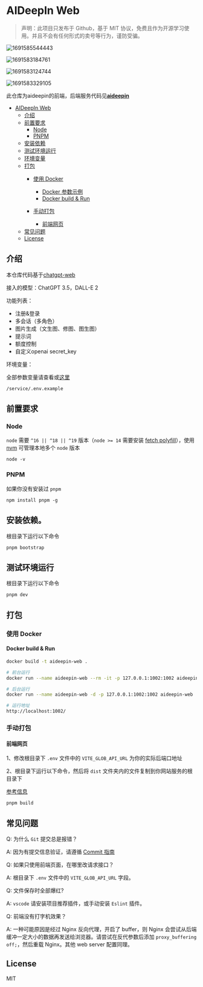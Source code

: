 # AIDeepIn Web

> 声明：此项目只发布于 Github，基于 MIT 协议，免费且作为开源学习使用。并且不会有任何形式的卖号等行为，谨防受骗。

![1691585544443](image/README/1691585544443.png)

![1691583184761](image/README/1691583184761.png)

![1691583124744](image/README/1691583124744.png)

![1691583329105](image/README/1691583329105.png)

此仓库为aideepin的前端，后端服务代码见[**aideepin**](https://github.com/moyangzhan/aideepin)

- [AIDeepIn Web](#aideepin-web)
  - [介绍](#介绍)
  - [前置要求](#前置要求)
    - [Node](#node)
    - [PNPM](#pnpm)
  - [安装依赖](#安装依赖)
  - [测试环境运行](#测试环境运行)
  - [环境变量](#环境变量)
  - [打包](#打包)
    - [使用 Docker](#使用-docker)

      - [Docker 参数示例](#docker-参数示例)
      - [Docker build \& Run](#docker-build--run)
    - [手动打包](#手动打包)

      - [前端网页](#前端网页-1)
  - [常见问题](#常见问题)
  - [License](#license)

## 介绍

本仓库代码基于[chatgpt-web](https://github.com/Chanzhaoyu/chatgpt-web)

接入的模型：ChatGPT 3.5，DALL-E 2

功能列表：

* 注册&登录
* 多会话（多角色）
* 图片生成（文生图、修图、图生图）
* 提示词
* 额度控制
* 自定义openai secret_key

环境变量：

全部参数变量请查看或[这里](#环境变量)

```
/service/.env.example
```

## 前置要求

### Node

`node` 需要 `^16 || ^18 || ^19` 版本（`node >= 14` 需要安装 [fetch polyfill](https://github.com/developit/unfetch#usage-as-a-polyfill)），使用 [nvm](https://github.com/nvm-sh/nvm) 可管理本地多个 `node` 版本

```shell
node -v
```

### PNPM

如果你没有安装过 `pnpm`

```shell
npm install pnpm -g
```

## 安装依赖。

根目录下运行以下命令

```shell
pnpm bootstrap
```

## 测试环境运行

根目录下运行以下命令

```shell
pnpm dev
```

## 打包

### 使用 Docker

#### Docker build & Run

```bash
docker build -t aideepin-web .

# 前台运行
docker run --name aideepin-web --rm -it -p 127.0.0.1:1002:1002 aideepin-web

# 后台运行
docker run --name aideepin-web -d -p 127.0.0.1:1002:1002 aideepin-web

# 运行地址
http://localhost:1002/
```

### 手动打包

#### 前端网页

1、修改根目录下 `.env` 文件中的 `VITE_GLOB_API_URL` 为你的实际后端口地址

2、根目录下运行以下命令，然后将 `dist` 文件夹内的文件复制到你网站服务的根目录下

[参考信息](https://cn.vitejs.dev/guide/static-deploy.html#building-the-app)

```shell
pnpm build
```

## 常见问题

Q: 为什么 `Git` 提交总是报错？

A: 因为有提交信息验证，请遵循 [Commit 指南](./CONTRIBUTING.md)

Q: 如果只使用前端页面，在哪里改请求接口？

A: 根目录下 `.env` 文件中的 `VITE_GLOB_API_URL` 字段。

Q: 文件保存时全部爆红?

A: `vscode` 请安装项目推荐插件，或手动安装 `Eslint` 插件。

Q: 前端没有打字机效果？

A: 一种可能原因是经过 Nginx 反向代理，开启了 buffer，则 Nginx 会尝试从后端缓冲一定大小的数据再发送给浏览器。请尝试在反代参数后添加 `proxy_buffering off;`，然后重载 Nginx。其他 web server 配置同理。

## License

MIT
